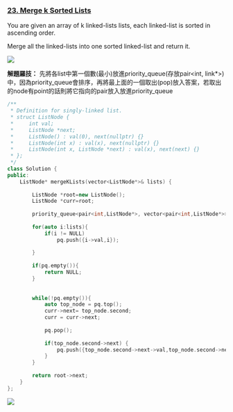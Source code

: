 ### [23. Merge k Sorted Lists](https://leetcode.com/problems/merge-k-sorted-lists/)
You are given an array of k linked-lists lists, each linked-list is sorted in ascending order.

Merge all the linked-lists into one sorted linked-list and return it.

![](https://i.imgur.com/89gFkBA.png)

**解題羅技：**
先將各list中第一個數(最小)放進priority_queue(存放pair<int, link*>)中，因為priority_queue會排序，再將最上面的一個取出(pop)放入答案，若取出的node有point的話則將它指向的pair放入放進priority_queue

``` c++
/**
 * Definition for singly-linked list.
 * struct ListNode {
 *     int val;
 *     ListNode *next;
 *     ListNode() : val(0), next(nullptr) {}
 *     ListNode(int x) : val(x), next(nullptr) {}
 *     ListNode(int x, ListNode *next) : val(x), next(next) {}
 * };
 */
class Solution {
public:
    ListNode* mergeKLists(vector<ListNode*>& lists) {
        
        ListNode *root=new ListNode();
        ListNode *curr=root;  
          
        priority_queue<pair<int,ListNode*>, vector<pair<int,ListNode*>> , greater<pair<int,ListNode*>> > pq;
        
        for(auto i:lists){
            if(i != NULL)      
                pq.push({i->val,i});
                
        }
        
        if(pq.empty()){
            return NULL;
        }
        
        
        while(!pq.empty()){
            auto top_node = pq.top();
            curr->next= top_node.second;   
            curr = curr->next;  
            
            pq.pop();
            
            if(top_node.second->next) {
                pq.push({top_node.second->next->val,top_node.second->next});
            }
        }
         
        return root->next;
    }
};

```
![](https://i.imgur.com/mTNZZhz.png)
